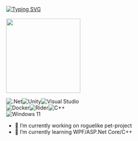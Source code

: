 [![Typing SVG](https://readme-typing-svg.herokuapp.com?color=%2336BCF7&lines=This+man+ate+my+son)](https://git.io/typing-svg)<BR></BR>
<img src="https://i.imgur.com/9B3PLXE.jpg" width="200" />

![.Net](https://img.shields.io/badge/.NET-5C2D91?style=for-the-badge&logo=.net&logoColor=white)![Unity](https://img.shields.io/badge/unity-%23000000.svg?style=for-the-badge&logo=unity&logoColor=white)![Visual Studio](https://img.shields.io/badge/Visual%20Studio-5C2D91.svg?style=for-the-badge&logo=visual-studio&logoColor=white)<br>![Docker](https://img.shields.io/badge/docker-%230db7ed.svg?style=for-the-badge&logo=docker&logoColor=white)![Rider](https://img.shields.io/badge/Rider-000000.svg?style=for-the-badge&logo=Rider&logoColor=white&color=black&labelColor=crimson)![C++](https://img.shields.io/badge/c++-%2300599C.svg?style=for-the-badge&logo=c%2B%2B&logoColor=white)<br>![Windows 11](https://img.shields.io/badge/Windows%2011-%230079d5.svg?style=for-the-badge&logo=Windows%2011&logoColor=white)<br>

- 🔭 I’m currently working on roguelike pet-project <br>
- 🤔 I’m currently learning WPF/ASP.Net Core/C++  <br>

<!--
**MnzCrsh/MnzCrsh** is a ✨ _special_ ✨ repository because its `README.md` (this file) appears on your GitHub profile.

Here are some ideas to get you started:

- 🔭 I’m currently working on ...
- 🌱 I’m currently learning ...
- 👯 I’m looking to collaborate on ...
- 🤔 I’m looking for help with ...
- 💬 Ask me about ...
- 📫 How to reach me: ...
- 😄 Pronouns: ...
- ⚡ Fun fact: ...
-->
